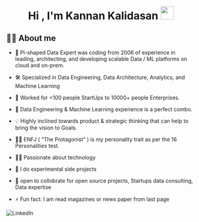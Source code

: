 <h1 align="center">Hi , I'm Kannan Kalidasan <img src="https://media.giphy.com/media/hvRJCLFzcasrR4ia7z/giphy.gif" width="35"></h1>


## :sassy_man:  About me

- 🚩 Pi-shaped Data Expert was coding from 2006 of experience in leading, architecting, and developing scalable Data / ML platforms on cloud and on-prem.
- 🛠 Specialized in Data Engineering, Data Architecture, Analytics, and Machine Learning
- 🧢 Worked for <100 people StartUps to 10000+ people Enterprises. 
- 💎 Data Engineering & Machine Learning experience is a perfect combo.
- 💡 Highly inclined towards product & strategic thinking that can help to bring the vision to Goals.
- 👨🏻 ENFJ ( “The Protagonist” ) is my personality trait as per the 16 Personalities test.
- 👨‍💻 Passionate about technology

- 🔭 I do experimental side projects
- 👯 open to collobrate for open source projects, Startups data consulting, Data expertise
  
- ⚡ Fun fact: I am read magazines or news paper from last page


<a href='https://www.linkedin.com/in/kannandreams/' style='text-decoration: none;'>
    <img src='https://img.shields.io/badge/LinkedIn-Black?style=for-the-badge&color=0a66c2' alt='LinkedIn'>
</a>


